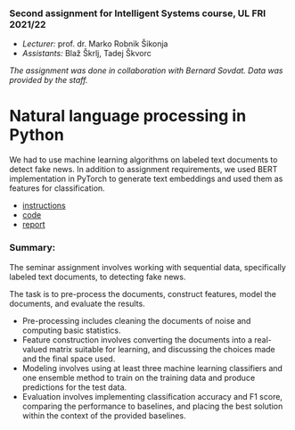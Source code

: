 ### Second assignment for **Intelligent Systems** course, UL FRI 2021/22
- *Lecturer:* prof. dr. Marko Robnik Šikonja
- *Assistants:* Blaž Škrlj, Tadej Škvorc

*The assignment was done in collaboration with Bernard Sovdat. Data was provided by the staff.*

# **Natural language processing** in Python

We had to use machine learning algorithms on labeled text documents to detect fake news. In addition to assignment requirements, we used BERT implementation in PyTorch to generate text embeddings and used them as features for classification.

- [instructions](instructions.pdf)
- [code](is2.ipynb)
- [report](report.pdf)


### Summary:
The seminar assignment involves working with sequential data, specifically labeled text documents, to detecting fake news. 

The task is to pre-process the documents, construct features, model the documents, and evaluate the results. 
- Pre-processing includes cleaning the documents of noise and computing basic statistics. 
- Feature construction involves converting the documents into a real-valued matrix suitable for learning, and discussing the choices made and the final space used. 
- Modeling involves using at least three machine learning classifiers and one ensemble method to train on the training data and produce predictions for the test data. 
- Evaluation involves implementing classification accuracy and F1 score, comparing the performance to baselines, and placing the best solution within the context of the provided baselines.